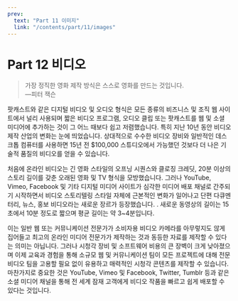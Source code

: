 ```yaml
---
prev:
  text: "Part 11 이미지"
  link: "/contents/part/11/images"
---
```


# Part 12 비디오

> 가장 정직한 영화 제작 방식은 스스로 영화를 만드는 것입니다.<br>—피터 잭슨

팟캐스트와 같은 디지털 비디오 및 오디오 형식은 모든 종류의 비즈니스 및 조직 웹 사이트에서 널리 사용되며 짧은 비디오 프로그램, 오디오 클립 또는 팟캐스트를 웹 및 소셜 미디어에 추가하는 것이 그 어느 때보다 쉽고 저렴했습니다. 특히 지난 10년 동안 비디오 제작 산업의 변화는 눈에 띄었습니다. 상대적으로 수수한 비디오 장비와 일반적인 데스크톱 컴퓨터를 사용하면 15년 전 $100,000 스튜디오에서 가능했던 것보다 더 나은 기술적 품질의 비디오를 얻을 수 있습니다.

처음에 온라인 비디오는 긴 영화 스타일의 오프닝 시퀀스와 클로징 크레딧, 20분 이상의 스토리 길이를 갖춘 오래된 영화 및 TV 형식을 모방했습니다. 그러나 YouTube, Vimeo, Facebook 및 기타 디지털 미디어 사이트가 심각한 미디어 배포 채널로 간주되기 시작하면서 비디오 스토리텔링 스타일 자체에 근본적인 변화가 일어나고 단편 다큐멘터리, 뉴스, 홍보 비디오라는 새로운 장르가 등장했습니다. . 새로운 동영상의 길이는 15초에서 10분 정도로 짧으며 평균 길이는 약 3~4분입니다.

이는 일반 웹 또는 커뮤니케이션 전문가가 소비자용 비디오 카메라를 아무렇지도 않게 집어들고 최고의 온라인 미디어 전문가가 제작하는 것과 동등한 자료를 제작할 수 있다는 의미는 아닙니다. 그러나 시청각 장비 및 소프트웨어 비용의 큰 장벽이 크게 낮아졌으며 이제 교육과 경험을 통해 소규모 웹 및 커뮤니케이션 팀이 모든 프로젝트에 대해 전문 비디오 팀을 고용할 필요 없이 유용하고 매력적인 시청각 콘텐츠를 제작할 수 있습니다. 마찬가지로 중요한 것은 YouTube, Vimeo 및 Facebook, Twitter, Tumblr 등과 같은 소셜 미디어 채널을 통해 전 세계 잠재 고객에게 비디오 작품을 빠르고 쉽게 배포할 수 있다는 것입니다.
